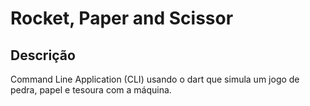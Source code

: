 # Rocket, Paper and Scissor

## Descrição

Command Line Application (CLI) usando o dart que simula um jogo de pedra, papel e tesoura com a máquina.
